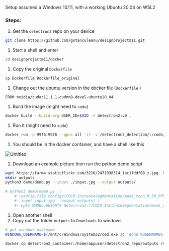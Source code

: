 Setup assumed a Windows 10/11, with a working Ubuntu 20.04 on WSL2

### Steps:

1. Get the `detectron2` repo on your device

```bash
git clone https://github.com/gstanculeanu/designprojectm11.git
```

1. Start a shell and enter 

```bash
cd designprojectm11/docker
```

1. Copy the original `Dockerfile` 

```bash
cp Dockerfile Dockerfile_original
```

1. Change out the ubuntu version in the docker file (`Dockerfile` )

```docker
FROM nvidia/cuda:11.1.1-cudnn8-devel-ubuntu20.04
```

1. Build the image (might need to `sudo`)

```bash
docker build --build-arg USER_ID=$UID -t detectron2:v0 .
```

1. Run it (might need to `sudo`)

```bash
docker run -p 9976:9976 --gpus all -it -v /detectron2_detection/:/code/ --name=detectron2_container detectron2:v0
```

1. You should be in the docker container, and have a shell like this

![Untitled](Dockerized%20Detectron2%20dde44cc233a6418585ee9d2a43cf4a95/Untitled.png)

1. Download an example picture then run the python demo script

```bash
wget https://farm4.staticflickr.com/3216/2471938514_1ec1fddf08_z.jpg -O input.jpg
mkdir outputs
python3 demo/demo.py --input ./input.jpg --output outputs/

# python3 demo/demo.py  \
	#--config-file configs/COCO-InstanceSegmentation/mask_rcnn_R_50_FPN_3x.yaml \
	#--input input.jpg --output outputs/ \
	#--opts MODEL.WEIGHTS detectron2://COCO-InstanceSegmentation/mask_rcnn_R_50_FPN_3x/137849600/model_final_f10217.pkl
```

1. Open another shell
2. Copy out the folder `outputs` to `Downloads` to windows

```bash
# get windows username
WINDOWS_USERNAME=$(/mnt/c/Windows/System32/cmd.exe /c 'echo %USERNAME%' | sed -e 's/\r//g')

docker cp detectron2_container:/home/appuser/detectron2_repo/outputs /mnt/c/Users/$WINDOWS_USERNAME/Downloads/
```
